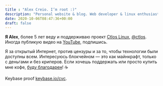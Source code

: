 ```yaml
---
title : "Alex Creio. I’m root :)"
description: "Personal website & blog. Web developer & linux enthusiast."
date: 2020-10-06T08:47:36+00:00
draft: false
---
```


**Я Alex**, более 5 лет веду и поддерживаю проект [Ctlos Linux](https://ctlos.github.io), [@ctlos](https://t.me/ctlos). Иногда публикую видео на [YouTube](https://youtube.com/c/creioyt?sub_confirmation=1), подпишись.

Я за открытый Интернет, против цензуры и за то, чтобы технологии были доступны всем. Интересуюсь блокчейном — это как майнкрафт, только с деньгами и без криперов. Если хочешь поддержать или просто купить мне кофе, [буду благодарен](/pr/#donate)! ☕️

Keybase proof [keybase.io/cvc](https://keybase.io/cvc).
